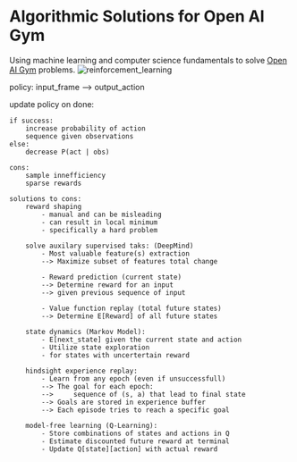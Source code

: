 # Algorithmic Solutions for Open AI Gym

Using machine learning and computer science fundamentals to solve [Open AI Gym](https://gym.openai.com/) problems.
![reinforcement_learning](/graphs/reinforcement_learning.png')

policy: input_frame --> output_action

update policy on done:

	if success:
		increase probability of action
		sequence given observations
	else:
		decrease P(act | obs)

	cons:
		sample innefficiency
		sparse rewards

	solutions to cons:
		reward shaping 
			- manual and can be misleading
			- can result in local minimum
			- specifically a hard problem

		solve auxilary supervised taks: (DeepMind)
			- Most valuable feature(s) extraction 
			--> Maximize subset of features total change

			- Reward prediction (current state)
			--> Determine reward for an input 
			--> given previous sequence of input

			- Value function replay (total future states)
			--> Determine E[Reward] of all future states

		state dynamics (Markov Model):
			- E[next_state] given the current state and action
			- Utilize state exploration 
			- for states with uncertertain reward

		hindsight experience replay:
			- Learn from any epoch (even if unsuccessfull)
			--> The goal for each epoch:
			--> 	sequence of (s, a) that lead to final state
			--> Goals are stored in experience buffer
			--> Each episode tries to reach a specific goal

		model-free learning (Q-Learning):
			- Store combinations of states and actions in Q
			- Estimate discounted future reward at terminal
			- Update Q[state][action] with actual reward



